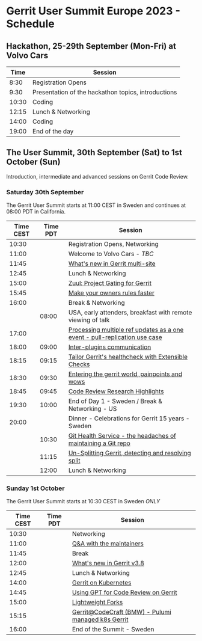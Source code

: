 # Gerrit User Summit Europe 2023 - Schedule

## Hackathon, 25-29th September (Mon-Fri) at Volvo Cars

| Time  | Session
|-------|-----------------------------------------------------
|  8:30 | Registration Opens
|  9:30 | Presentation of the hackathon topics, introductions
| 10:30 | Coding
| 12:15 | Lunch & Networking
| 14:00 | Coding
| 19:00 | End of the day

## The User Summit, 30th September (Sat) to 1st October (Sun)

Introduction, intermediate and advanced sessions on Gerrit Code Review.

### Saturday 30th September

The Gerrit User Summit starts at 11:00 CEST in Sweden and continues at 08:00 PDT in California.

| Time CEST | Time PDT  | Session
|-----------|-----------|-------------------------------------------------
| 10:30     |           | Registration Opens, Networking
| 11:00     |           | Welcome to Volvo Cars - *TBC*
| 11:45     |           | [What's new in Gerrit multi-site](sessions/whats-new-gerrit-multi-site.md)
| 12:45     |           | Lunch & Networking
| 15:00     |           | [Zuul: Project Gating for Gerrit](sessions/zuul.md)
| 15:45     |           | [Make your owners rules faster](sessions/speed-up-owners.md)
| 16:00     |           | Break & Networking
|           | 08:00     | USA, early attenders, breakfast with remote viewing of talk
| 17:00     |           | [Processing multiple ref updates as a one event - pull-replication use case](sessions/batchref-update.md)
| 18:00     | 09:00     | [Inter-plugins communication](lightning-talks/inter-plugins-comms.md)
| 18:15     | 09:15     | [Tailor Gerrit's healthcheck with Extensible Checks](sessions/extensible-healthcheck.md)
| 18:30     | 09:30     | [Entering the gerrit world, painpoints and wows](lightning-talks/entering-gerrit-worls.md)
| 18:45     | 09:45     | [Code Review Research Highlights](sessions/recent-rebels-research.md)
| 19:30     | 10:00     | End of Day 1 - Sweden / Break & Networking - US
| 20:00     |           | Dinner - Celebrations for Gerrit 15 years - Sweden
|           | 10:30     | [Git Health Service - the headaches of maintaining a Git repo](sessions/git-health-service.md)
|           | 11:15     | [Un-Splitting Gerrit, detecting and resolving split](sessions/unsplitting-gerrit.md)
|           | 12:00     | Lunch & Networking

### Sunday 1st October

The Gerrit User Summit starts at 10:30 CEST in Sweden *ONLY*

| Time CEST | Time PDT  | Session
|-----------|-----------|-------------------------------------------------
| 10:30     |           | Networking
| 11:00     |           | [Q&A with the maintainers](schedule/maintainers-qa.md)
| 11:45     |           | Break
| 12:00     |           | [What's new in Gerrit v3.8](sessions/whats-new-gerrit-3.8.md)
| 12:45     |           | Lunch & Networking
| 14:00     |           | [Gerrit on Kubernetes](sessions/k8s-gerrit.md)
| 14:45     |           | [Using GPT for Code Review on Gerrit](lightning-talks/gpt-for-gerrit.md)
| 15:00     |           | [Lightweight Forks](lightning-talks/lightweight-forks.md)
| 15:15     |           | [Gerrit@CodeCraft (BMW) - Pulumi managed k8s Gerrit](sessions/gerrit-at-codecfraft-bmw.md)
| 16:00     |           | End of the Summit - Sweden
